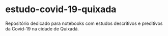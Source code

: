 # estudo-covid-19-quixada
Repositório dedicado para notebooks com estudos descritivos e preditivos da Covid-19 na cidade de Quixadá.
